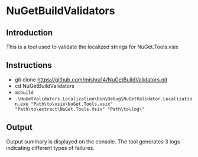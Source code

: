 # NuGetBuildValidators

## Introduction
This is a tool used to validate the localized strings for NuGet.Tools.vsix

## Instructions

* git clone https://github.com/mishra14/NuGetBuildValidators.git
* cd NuGetBuildValidators
* `msbuild`
* `.\NuGetValidators.Localization\bin\Debug\NuGetValidator.Localization.exe "Path\to\vsix\NuGet.Tools.vsix" "Path\to\extract\NuGet.Tools.Vsix" "Path\to\log\"`

## Output
Output summary is displayed on the console. The tool generates 3 logs indicating different types of failures.
